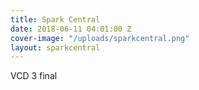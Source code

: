 ```yaml
---
title: Spark Central
date: 2018-06-11 04:01:00 Z
cover-image: "/uploads/sparkcentral.png"
layout: sparkcentral
---
```


VCD 3 final